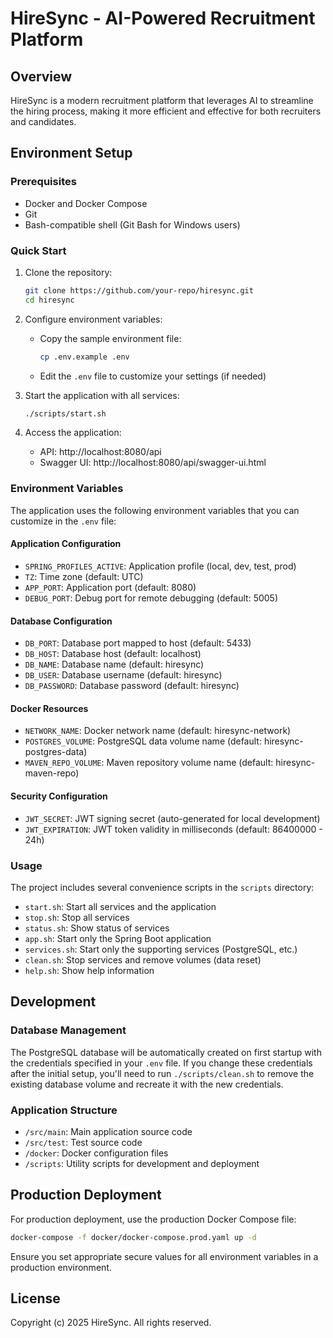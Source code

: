 # HireSync - AI-Powered Recruitment Platform

## Overview
HireSync is a modern recruitment platform that leverages AI to streamline the hiring process, making it more efficient and effective for both recruiters and candidates.

## Environment Setup

### Prerequisites
- Docker and Docker Compose
- Git
- Bash-compatible shell (Git Bash for Windows users)

### Quick Start
1. Clone the repository:
   ```bash
   git clone https://github.com/your-repo/hiresync.git
   cd hiresync
   ```

2. Configure environment variables:
   - Copy the sample environment file:
     ```bash
     cp .env.example .env
     ```
   - Edit the `.env` file to customize your settings (if needed)

3. Start the application with all services:
   ```bash
   ./scripts/start.sh
   ```

4. Access the application:
   - API: http://localhost:8080/api
   - Swagger UI: http://localhost:8080/api/swagger-ui.html

### Environment Variables
The application uses the following environment variables that you can customize in the `.env` file:

#### Application Configuration
- `SPRING_PROFILES_ACTIVE`: Application profile (local, dev, test, prod)
- `TZ`: Time zone (default: UTC)
- `APP_PORT`: Application port (default: 8080)
- `DEBUG_PORT`: Debug port for remote debugging (default: 5005)

#### Database Configuration
- `DB_PORT`: Database port mapped to host (default: 5433)
- `DB_HOST`: Database host (default: localhost)
- `DB_NAME`: Database name (default: hiresync)
- `DB_USER`: Database username (default: hiresync)
- `DB_PASSWORD`: Database password (default: hiresync)

#### Docker Resources
- `NETWORK_NAME`: Docker network name (default: hiresync-network)
- `POSTGRES_VOLUME`: PostgreSQL data volume name (default: hiresync-postgres-data)
- `MAVEN_REPO_VOLUME`: Maven repository volume name (default: hiresync-maven-repo)

#### Security Configuration
- `JWT_SECRET`: JWT signing secret (auto-generated for local development)
- `JWT_EXPIRATION`: JWT token validity in milliseconds (default: 86400000 - 24h)

### Usage

The project includes several convenience scripts in the `scripts` directory:

- `start.sh`: Start all services and the application
- `stop.sh`: Stop all services
- `status.sh`: Show status of services
- `app.sh`: Start only the Spring Boot application
- `services.sh`: Start only the supporting services (PostgreSQL, etc.)
- `clean.sh`: Stop services and remove volumes (data reset)
- `help.sh`: Show help information

## Development

### Database Management
The PostgreSQL database will be automatically created on first startup with the credentials specified in your `.env` file. If you change these credentials after the initial setup, you'll need to run `./scripts/clean.sh` to remove the existing database volume and recreate it with the new credentials.

### Application Structure
- `/src/main`: Main application source code
- `/src/test`: Test source code
- `/docker`: Docker configuration files
- `/scripts`: Utility scripts for development and deployment

## Production Deployment
For production deployment, use the production Docker Compose file:

```bash
docker-compose -f docker/docker-compose.prod.yaml up -d
```

Ensure you set appropriate secure values for all environment variables in a production environment.

## License
Copyright (c) 2025 HireSync. All rights reserved.
